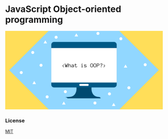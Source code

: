 # JavaScript Object-oriented programming

![Wall](./assets/wall.png)

### License

[MIT](./LICENSE)
